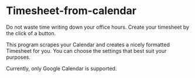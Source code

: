 # Timesheet-from-calendar
Do not waste time writing down your office hours. Create your timesheet by the click of a button.

This program scrapes your Calendar and creates a nicely formatted Timesheet for you.
You can choose the settings that best suit your purposes.

Currently, only Google Calendar is supported.
